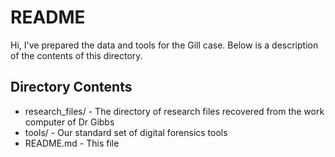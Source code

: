 # README

Hi, I've prepared the data and tools for the Gill case. Below is a description of the contents of this directory.

## Directory Contents
- research_files/ - The directory of research files recovered from the work computer of Dr Gibbs
- tools/ - Our standard set of digital forensics tools
- README.md - This file

